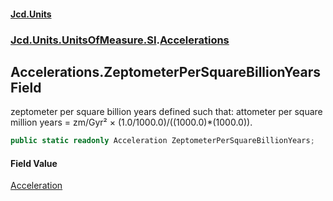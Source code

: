 #### [Jcd.Units](index 'index')
### [Jcd.Units.UnitsOfMeasure.SI](Jcd.Units.UnitsOfMeasure.SI 'Jcd.Units.UnitsOfMeasure.SI').[Accelerations](Accelerations 'Jcd.Units.UnitsOfMeasure.SI.Accelerations')

## Accelerations.ZeptometerPerSquareBillionYears Field

zeptometer per square billion years defined such that: attometer per square million years = zm/Gyr² ×
(1.0/1000.0)/((1000.0)*(1000.0)).

```csharp
public static readonly Acceleration ZeptometerPerSquareBillionYears;
```

#### Field Value
[Acceleration](Acceleration 'Jcd.Units.UnitTypes.Acceleration')